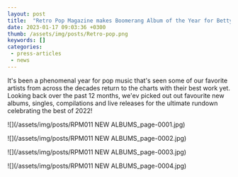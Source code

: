 ```yaml
---
layout: post
title:  "Retro Pop Magazine makes Boomerang Album of the Year for Betty Boo"
date: 2023-01-17 09:03:36 +0300
thumb: /assets/img/posts/Retro-pop.png
keywords: [] 
categories:
 - press-articles
 - news
---
```


It's been a phenomenal year for pop music that's seen some of our favorite artists from across the decades return to the charts with their best work yet. Looking back over the past 12 months, we'ev picked out out favourite new albums, singles, compilations and live releases for the ultimate rundown celebrating the best of 2022!

![](/assets/img/posts/RPM011 NEW ALBUMS_page-0001.jpg)

![](/assets/img/posts/RPM011 NEW ALBUMS_page-0002.jpg)

![](/assets/img/posts/RPM011 NEW ALBUMS_page-0003.jpg)

![](/assets/img/posts/RPM011 NEW ALBUMS_page-0004.jpg)